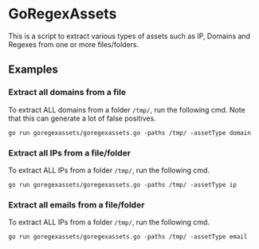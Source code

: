 # GoRegexAssets

This is a script to extract various types of assets such as IP, Domains and Regexes from one or more files/folders.

## Examples

### Extract all domains from a file
To extract ALL domains from a folder `/tmp/`, run the following cmd. Note that 
this can generate a lot of false positives.

```
go run goregexassets/goregexassets.go -paths /tmp/ -assetType domain
```

### Extract all IPs from a file/folder
To extract ALL IPs from a folder `/tmp/`, run the following cmd. 

```
go run goregexassets/goregexassets.go -paths /tmp/ -assetType ip
```

### Extract all emails from a file/folder
To extract ALL IPs from a folder `/tmp/`, run the following cmd.

```
go run goregexassets/goregexassets.go -paths /tmp/ -assetType email
```
